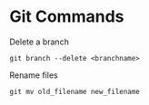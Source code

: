 # Git Commands

Delete a branch

```shell
git branch --delete <branchname>
```

Rename files

```shell
git mv old_filename new_filename
```